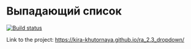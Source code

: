 # Выпадающий список

[![Build status](https://ci.appveyor.com/api/projects/status/q3vn641bdr33padi?svg=true)](https://ci.appveyor.com/project/kira-khutornaya/ra-2-3-dropdown)

Link to the project: https://kira-khutornaya.github.io/ra_2.3_dropdown/
